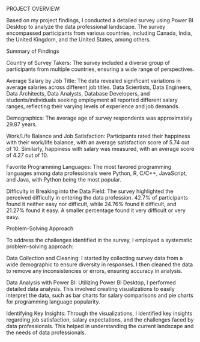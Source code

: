 PROJECT OVERVIEW:

Based on my project findings, I conducted a detailed survey using Power BI Desktop to analyze the data professional landscape. The survey encompassed participants from various countries, including Canada, India, the United Kingdom, and the United States, among others.

Summary of Findings

Country of Survey Takers:
The survey included a diverse group of participants from multiple countries, ensuring a wide range of perspectives.

Average Salary by Job Title:
The data revealed significant variations in average salaries across different job titles. Data Scientists, Data Engineers, Data Architects, Data Analysts, Database Developers, and students/individuals seeking employment all reported different salary ranges, reflecting their varying levels of experience and job demands.

Demographics:
The average age of survey respondents was approximately 29.87 years.

Work/Life Balance and Job Satisfaction:
Participants rated their happiness with their work/life balance, with an average satisfaction score of 5.74 out of 10.
Similarly, happiness with salary was measured, with an average score of 4.27 out of 10.

Favorite Programming Languages:
The most favored programming languages among data professionals were Python, R, C/C++, JavaScript, and Java, with Python being the most popular.

Difficulty in Breaking into the Data Field:
The survey highlighted the perceived difficulty in entering the data profession. 42.7% of participants found it neither easy nor difficult, while 24.76% found it difficult, and 21.27% found it easy. A smaller percentage found it very difficult or very easy.

Problem-Solving Approach

To address the challenges identified in the survey, I employed a systematic problem-solving approach:

Data Collection and Cleaning:
I started by collecting survey data from a wide demographic to ensure diversity in responses. I then cleaned the data to remove any inconsistencies or errors, ensuring accuracy in analysis.

Data Analysis with Power BI:
Utilizing Power BI Desktop, I performed detailed data analysis. This involved creating visualizations to easily interpret the data, such as bar charts for salary comparisons and pie charts for programming language popularity.

Identifying Key Insights:
Through the visualizations, I identified key insights regarding job satisfaction, salary expectations, and the challenges faced by data professionals. This helped in understanding the current landscape and the needs of data professionals.

